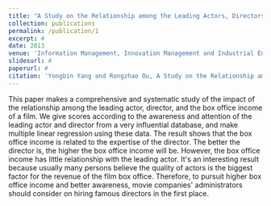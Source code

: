```yaml
---
title: "A Study on the Relationship among the Leading Actors, Directors, and the Box Office Income of a Film – Based on Multiple Linear Regression Model"
collection: publications
permalink: /publication/1
excerpt: #
date: 2013
venue: 'Information Management, Innovation Management and Industrial Engineering (ICIII)'
slidesurl: #
paperurl: #
citation: 'Yongbin Yang and Rongzhao Ou, A Study on the Relationship among the Leading Actors, Directors, and the Box Office Income of a Film – Based on Multiple Linear Regression Model, Information Management, Innovation Management and Industrial Engineering (ICIII), 2013, 6(1), 469-471'
---
```


This paper makes a comprehensive and systematic study of the impact of the relationship among the leading actor, director, and the box office income of a film. We give scores according to the awareness and attention of the leading actor and director from a very influential database, and make multiple linear regression using these data. The result shows that the box office income is related to the expertise of the director. The better the director is, the higher the box office income will be. However, the box office income has little relationship with the leading actor. It's an interesting result because usually many persons believe the quality of actors is the biggest factor for the revenue of the film box office. Therefore, to pursuit higher box office income and better awareness, movie companies' administrators should consider on hiring famous directors in the first place.

